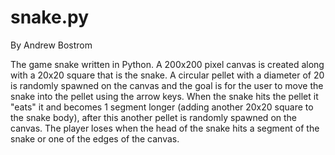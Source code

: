 # snake.py
By Andrew Bostrom

The game snake written in Python.
A 200x200 pixel canvas is created along with a 20x20 square that is the snake. A circular pellet with a diameter of 20 is randomly spawned on the canvas and the goal is for the user to move the snake into the pellet using the arrow keys. When the snake hits the pellet it "eats" it and becomes 1 segment longer (adding another 20x20 square to the snake body), after this another pellet is randomly spawned on the canvas. The player loses when the head of the snake hits a segment of the snake or one of the edges of the canvas.
